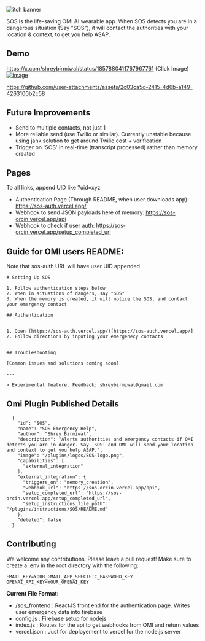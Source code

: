 ![itch banner](https://github.com/user-attachments/assets/dbfbeda4-c20b-4b1c-b2b4-d8964dda0260)


SOS is the life-saving OMI AI wearable app. When SOS detects you are in a dangerous situation (Say "SOS"), it will contact the authorities with your location & context, to get you help ASAP.

## Demo

https://x.com/shreybirmiwal/status/1857880411767967761 (Click Image)
[![image](https://github.com/user-attachments/assets/ac88c7af-c86f-47fd-8a68-e76518d739be)](https://x.com/shreybirmiwal/status/1857880411767967761)


https://github.com/user-attachments/assets/2c03ca5d-2415-4d6b-a149-4263100b2c58


## Future Improvements
- Send to multiple contacts, not just 1
- More reliable send (use Twilio or similar). Currently unstable because using jank solution to get around Twilio cost + verification
- Trigger on 'SOS' in real-time (transcript processed) rather than memory created

## Pages
To all links, append UID like ?uid=xyz
- Authentication Page (Through README, when user downloads app): https://sos-auth.vercel.app/
- Webhook to send JSON payloads here of memory: https://sos-orcin.vercel.app/api
- Webhook to check if user auth: https://sos-orcin.vercel.app/setup_completed_url



## Guide for OMI users README:
Note that sos-auth URL will have user UID appended
```
# Setting Up SOS

1. Follow authentication steps below
2. When in situations of dangers, say "SOS"
3. When the memory is created, it will notice the SOS, and contact your emergency contact

## Authentication 


1. Open (https://sos-auth.vercel.app/)[https://sos-auth.vercel.app/]
2. Follow directions by inputing your emergenecy contacts


## Troubleshooting

[Common issues and solutions coming soon]

---

> Experimental feature. Feedback: shreybirmiwal@gmail.com
```

## Omi Plugin Published Details
```
  {
    "id": "SOS",
    "name": "SOS-Emergency Help",
    "author": "Shrey Birmiwal",
    "description": "Alerts authorities and emergency contacts if OMI detects you are in danger. Say 'SOS' and OMI will send your location and context to get you help ASAP.",
    "image": "/plugins/logos/SOS-logo.png",
    "capabilities": [
      "external_integration"
    ],
    "external_integration": {
      "triggers_on": "memory_creation",
      "webhook_url": "https://sos-orcin.vercel.app/api",
      "setup_completed_url": "https://sos-orcin.vercel.app/setup_completed_url",
      "setup_instructions_file_path": "/plugins/instructions/SOS/README.md"
    },
    "deleted": false
  }
```


## Contributing
We welcome any contributions. Please leave a pull request!
Make sure to create a .env in the root directory with the following:
```
EMAIL_KEY=YOUR_GMAIL_APP_SPECIFIC_PASSWORD_KEY
OPENAI_API_KEY=YOUR_OPENAI_KEY
```

**Current File Format:**
- /sos_frontend : ReactJS front end for the authentication page. Writes user emergency data into firebase
- config.js : Firebase setup for nodejs
- index.js : Routes for the api to get webhooks from OMI and return values
- vercel.json : Just for deployement to vercel for the node.js server

